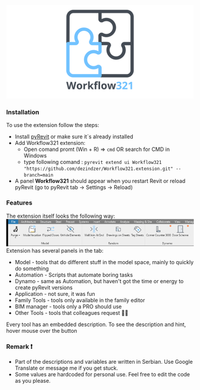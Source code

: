 ![extension logo](/logo/Workflow321%201280x640-01.png)

### Installation

To use the extension follow the steps:
  * Install [pyRevit](https://github.com/eirannejad/pyRevit/releases) or make sure it´s already installed
  * Add Workflow321 extension:
    * Open comand promt (Win + R) => `cmd` OR search for CMD in Windows
    * type following comand : `pyrevit extend ui Workflow321 "https://github.com/dezindzer/Workflow321.extension.git" --branch=main`
  * A panel **Workflow321** should appear when you restart Revit or reload pyRevit (go to pyRevit tab -> Settings -> Reload)

### Features 

The extension itself looks the following way: ![ribbon](/logo/Extension%20panel.png)
Extension has several panels in the tab:

* Model - tools that do different stuff in the model space, mainly to quickly do something
* Automation - Scripts that automate boring tasks
* Dynamo - same as Automation, but haven't  got the time or energy to create pyRevit versions 
* Application - not sure, it was fun
* Family Tools - tools only available in the family editor
* BIM manager - tools only a PRO should use
* Other Tools - tools that colleagues request  🧑‍🏭

Every tool has an embedded description. To see the description and hint, hover mouse over the button


### Remark ❗

* Part of the descriptions and variables are written in Serbian. Use Google Translate or message me if you get stuck.
* Some values are hardcoded for personal use. Feel free to edit the code as you please.